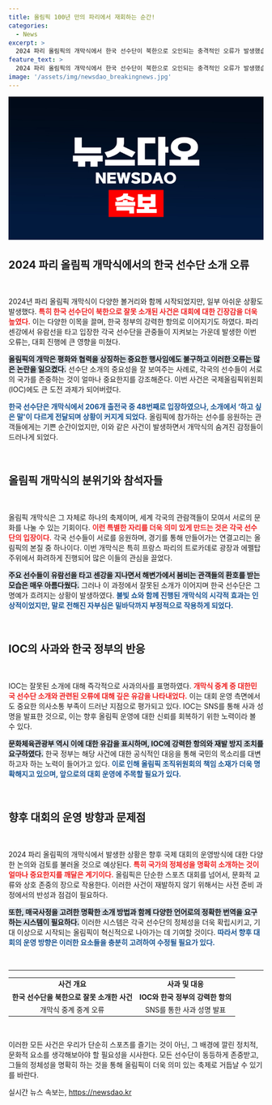 ```yaml
---
title: 올림픽 100년 만의 파리에서 재회하는 순간!
categories:
  - News
excerpt: >
  2024 파리 올림픽의 개막식에서 한국 선수단이 북한으로 오인되는 충격적인 오류가 발생했습니다. IOC는 SNS를 통해 즉각 사과했지만, 한국 정부는 강력한 항의와 재발 방지를 요구하고 있습니다.
feature_text: >
  2024 파리 올림픽의 개막식에서 한국 선수단이 북한으로 오인되는 충격적인 오류가 발생했습니다. IOC는 SNS를 통해 즉각 사과했지만, 한국 정부는 강력한 항의와 재발 방지를 요구하고 있습니다.
image: '/assets/img/newsdao_breakingnews.jpg'
---
```


<p><img src="/assets/img/newsdao_breakingnews.jpg" alt="ontimetimes 속보" /></p>

<h2 data-ke-size="size26">2024 파리 올림픽 개막식에서의 한국 선수단 소개 오류</h2>

<p data-ke-size="size16">&nbsp;</p>

<p>2024년 파리 올림픽 개막식이 다양한 볼거리와 함께 시작되었지만, 일부 아쉬운 상황도 발생했다. <b><span style="color: #ee2323;">특히 한국 선수단이 북한으로 잘못 소개된 사건은 대회에 대한 긴장감을 더욱 높였다.</span></b> 이는 다양한 이목을 끌며, 한국 정부의 강력한 항의로 이어지기도 하였다. 파리 센강에서 유람선을 타고 입장한 각국 선수단을 관중들이 지켜보는 가운데 발생한 이번 오류는, 대회 진행에 큰 영향을 미쳤다.</p>

<p><b><span style="background-color: #21538527;">올림픽의 개막은 평화와 협력을 상징하는 중요한 행사임에도 불구하고 이러한 오류는 많은 논란을 일으켰다.</span></b> 선수단 소개의 중요성을 잘 보여주는 사례로, 각국의 선수들이 서로의 국가를 존중하는 것이 얼마나 중요한지를 강조해준다. 이번 사건은 국제올림픽위원회(IOC)에도 큰 도전 과제가 되어버렸다.</p>

<p><b><span style="color: #1a5490;">한국 선수단은 개막식에서 206개 출전국 중 48번째로 입장하였으나, 소개에서 ‘하고 싶은 말'이 다르게 전달되며 상황이 커지게 되었다.</span></b> 올림픽에 참가하는 선수를 응원하는 관객들에게는 기쁜 순간이었지만, 이와 같은 사건이 발생하면서 개막식의 숨겨진 감정들이 드러나게 되었다.</p>

<p data-ke-size="size16">&nbsp;</p>

<h2 data-ke-size="size26">올림픽 개막식의 분위기와 참석자들</h2>

<p data-ke-size="size16">&nbsp;</p>

<p>올림픽 개막식은 그 자체로 하나의 축제이며, 세계 각국의 관람객들이 모여서 서로의 문화를 나눌 수 있는 기회이다. <b><span style="color: #ee2323;">이런 특별한 자리를 더욱 의미 있게 만드는 것은 각국 선수단의 입장이다.</span></b> 각국 선수들이 서로를 응원하며, 경기를 통해 만들어가는 연결고리는 올림픽의 본질 중 하나이다. 이번 개막식은 특히 프랑스 파리의 트로카데로 광장과 에펠탑 주위에서 화려하게 진행되어 많은 이들의 관심을 끌었다.</p>

<p><b><span style="background-color: #21538527;">주요 선수들이 유람선을 타고 센강을 지나면서 해변가에서 붐비는 관객들의 환호를 받는 모습은 매우 아름다웠다.</span></b> 그러나 이 과정에서 잘못된 소개가 이어지며 한국 선수단은 그 명예가 흐려지는 상황이 발생하였다. <b><span style="color: #1a5490;">불빛 쇼와 함께 진행된 개막식의 시각적 효과는 인상적이었지만, 말로 전해진 자부심은 밑바닥까지 부정적으로 작용하게 되었다.</span></b></p>

<p data-ke-size="size16">&nbsp;</p>

<h2 data-ke-size="size26">IOC의 사과와 한국 정부의 반응</h2>

<p data-ke-size="size16">&nbsp;</p>

<p>IOC는 잘못된 소개에 대해 즉각적으로 사과의사를 표명하였다. <b><span style="color: #ee2323;">개막식 중계 중 대한민국 선수단 소개와 관련된 오류에 대해 깊은 유감을 나타내었다.</span></b> 이는 대회 운영 측면에서도 중요한 의사소통 부족이 드러난 지점으로 평가되고 있다. IOC는 SNS를 통해 사과 성명을 발표한 것으로, 이는 향후 올림픽 운영에 대한 신뢰를 회복하기 위한 노력이라 볼 수 있다.</p>

<p><b><span style="background-color: #21538527;">문화체육관광부 역시 이에 대한 유감을 표시하며, IOC에 강력한 항의와 재발 방지 조치를 요구하였다.</span></b> 한국 정부는 해당 사건에 대한 공식적인 대응을 통해 국민의 목소리를 대변하고자 하는 노력이 들어가고 있다. <b><span style="color: #1a5490;">이로 인해 올림픽 조직위원회의 책임 소재가 더욱 명확해지고 있으며, 앞으로의 대회 운영에 주목할 필요가 있다.</span></b></p>

<p data-ke-size="size16">&nbsp;</p>

<h2 data-ke-size="size26">향후 대회의 운영 방향과 문제점</h2>

<p data-ke-size="size16">&nbsp;</p>

<p>2024 파리 올림픽의 개막식에서 발생한 상황은 향후 국제 대회의 운영방식에 대한 다양한 논의와 검토를 불러올 것으로 예상된다. <b><span style="color: #ee2323;">특히 국가의 정체성을 명확히 소개하는 것이 얼마나 중요한지를 깨달은 계기이다.</span></b> 올림픽은 단순한 스포츠 대회를 넘어서, 문화적 교류와 상호 존중의 장으로 작용한다. 이러한 사건이 재발하지 않기 위해서는 사전 준비 과정에서의 반성과 점검이 필요하다.</p>

<p><b><span style="background-color: #21538527;">또한, 매국사정을 고려한 명확한 소개 방법과 함께 다양한 언어로의 정확한 번역을 요구하는 시스템이 필요하다.</span></b> 이러한 시스템은 각국 선수단의 정체성을 더욱 확립시키고, 기대 이상으로 시작되는 올림픽이 혁신적으로 나아가는 데 기여할 것이다. <b><span style="color: #1a5490;">따라서 향후 대회의 운영 방향은 이러한 요소들을 충분히 고려하여 수정될 필요가 있다.</span></b></p>

<p data-ke-size="size16">&nbsp;</p>

<hr>

<table style="width: 100%; border-collapse: collapse;">
<tr>
<td style="text-align: center; height: 17px;"><b>사건 개요</b></td>
<td style="text-align: center; height: 17px;"><b>사과 및 대응</b></td>
</tr>
<tr>
<td style="text-align: center; height: 17px;"><b>한국 선수단을 북한으로 잘못 소개한 사건</b></td>
<td style="text-align: center; height: 17px;"><b>IOC와 한국 정부의 강력한 항의</b></td>
</tr>
<tr>
<td style="text-align: center; height: 17px;">개막식 중계 중계 오류</td>
<td style="text-align: center; height: 17px;">SNS를 통한 사과 성명 발표</td>
</tr>
</table>

<p data-ke-size="size16">&nbsp;</p>

<p>이러한 모든 사건은 우리가 단순히 스포츠를 즐기는 것이 아닌, 그 배경에 깔린 정치적, 문화적 요소를 생각해보아야 할 필요성을 시사한다. 모든 선수단이 동등하게 존중받고, 그들의 정체성을 명확히 하는 것을 통해 올림픽이 더욱 의미 있는 축제로 거듭날 수 있기를 바란다.</p>
실시간 뉴스 속보는, <a href="https://newsdao.kr" rel="dofollow">https://newsdao.kr</a>


